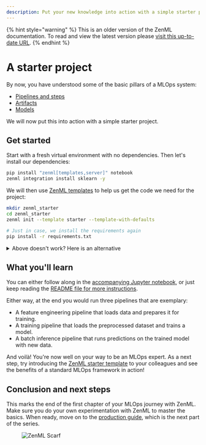 ```yaml
---
description: Put your new knowledge into action with a simple starter project
---
```


{% hint style="warning" %}
This is an older version of the ZenML documentation. To read and view the latest version please [visit this up-to-date URL](https://docs.zenml.io).
{% endhint %}


# A starter project

By now, you have understood some of the basic pillars of a MLOps system:

* [Pipelines and steps](create-an-ml-pipeline.md)
* [Artifacts](manage-artifacts.md)
* [Models](track-ml-models.md)

We will now put this into action with a simple starter project.

## Get started

Start with a fresh virtual environment with no dependencies. Then let's install our dependencies:

```bash
pip install "zenml[templates,server]" notebook
zenml integration install sklearn -y
```

We will then use [ZenML templates](../../how-to/project-setup-and-management/collaborate-with-team/project-templates/README.md) to help us get the code we need for the project:

```bash
mkdir zenml_starter
cd zenml_starter
zenml init --template starter --template-with-defaults

# Just in case, we install the requirements again
pip install -r requirements.txt
```

<details>

<summary>Above doesn't work? Here is an alternative</summary>

The starter template is the same as the [ZenML mlops starter example](https://github.com/zenml-io/zenml/tree/main/examples/mlops_starter). You can clone it like so:

```bash
git clone --depth 1 git@github.com:zenml-io/zenml.git
cd zenml/examples/mlops_starter
pip install -r requirements.txt
zenml init
```

</details>

## What you'll learn

You can either follow along in the [accompanying Jupyter notebook](https://github.com/zenml-io/zenml/blob/main/examples/quickstart/quickstart.ipynb), or just keep reading the [README file for more instructions](https://github.com/zenml-io/zenml/blob/main/examples/quickstart/README.md).

Either way, at the end you would run three pipelines that are exemplary:

* A feature engineering pipeline that loads data and prepares it for training.
* A training pipeline that loads the preprocessed dataset and trains a model.
* A batch inference pipeline that runs predictions on the trained model with new data.

And voilà! You're now well on your way to be an MLOps expert. As a next step, try introducing the [ZenML starter template](https://github.com/zenml-io/template-starter) to your colleagues and see the benefits of a standard MLOps framework in action!

## Conclusion and next steps

This marks the end of the first chapter of your MLOps journey with ZenML. Make sure you do your own experimentation with ZenML to master the basics. When ready, move on to the [production guide](../production-guide/), which is the next part of the series.

<figure><img src="https://static.scarf.sh/a.png?x-pxid=f0b4f458-0a54-4fcd-aa95-d5ee424815bc" alt="ZenML Scarf"><figcaption></figcaption></figure>
